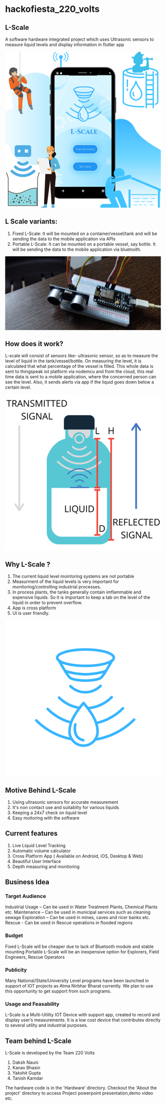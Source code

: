 # hackofiesta_220_volts

 ## L-Scale
  A software hardware integrated project which uses Ultrasonic sensors to measure liquid levels and display information in flutter app

  ![1](https://raw.githubusercontent.com/mrcodefrost/hackofiesta_220_volts/main/images/1.png)

 ## L Scale variants:
  1) Fixed L-Scale: It will be mounted on a container/vessel/tank and will be sending the data to the mobile application via APIs
  2) Portable L-Scale: It can be mounted on a portable vessel, say bottle. It will be sending the data to the mobile application via bluetooth.

  ![4](https://raw.githubusercontent.com/mrcodefrost/hackofiesta_220_volts/main/images/4.jpeg)

 ## How does it work?

 L-scale will consist of sensors like- ultrasonic sensor, so as to measure the level of liquid in the tank/vessel/bottle. On measuring the level, it is calculated that what percentage of the vessel is filled. This whole data is sent to thingspeak iot platform via nodemcu and from the cloud,  this real time data is sent to a mobile application, where the concerned person can see the level. Also, it sends alerts via app if the liquid goes down below a certain level.

  ![3](https://raw.githubusercontent.com/mrcodefrost/hackofiesta_220_volts/main/images/3.png)

 ## Why L-Scale ?

 1) The current liquid level mointoring systems are not portable
 2) Measurment of the liquid levels is very important for monitoring/controlling industrial processes.
 3) In process plants, the tanks generally contain imflammable and expensive liquids. So it is important to keep a tab on the level of the liquid in order to prevent overflow.
 4) App is cross platform
 5) UI is user friendly.

   ![2](https://raw.githubusercontent.com/mrcodefrost/hackofiesta_220_volts/main/images/2.png)

 ## Motive Behind L-Scale

 1) Using ultrasonic sensors for accurate measurement
 2) It's non contact use and suitabilty for various liquids
 3) Keeping a 24x7 check on liquid level
 4) Easy moitoring with the software

 ## Current features

 1) Live Liquid Level Tracking
 2) Automatic volume calculator
 3) Cross Platform App ( Available on Android, iOS, Desktop & Web)
 4) Beautiful User Interface
 5) Depth measuring and monitoring


 ## Business Idea

 ### Target Audience

 Industrial Usage – Can be used in Water Treatment Plants, Chemical Plants etc.
 Maintenance – Can be used in municipal services such as cleaning sewage
 Exploration – Can be used in mines, caves and ricer banks etc.
 Rescue - Can be used in Rescue operations in flooded regions

 ### Budget

 Fixed L-Scale will be cheaper due to lack of Bluetooth module and stable mounting
 Portable L-Scale will be an inexpensive option for Explorers, Field Engineers, Rescue Operators

 ### Publicity

 Many National/State/University Level programs have been launched in support of IOT projects as Atma Nirbhar Bharat currently. We plan to use this opportunity to get support from such programs.

 ### Usage and Feasability

 L-Scale is a Multi-Utility IOT Device with support app, created to record and display user’s measurements. It is a low cost device that contributes directly to several utility and industrial purposes.


 ## Team behind L-Scale

 L-Scale is developed by the Team 220 Volts

 1) Daksh Nauni
 2) Kanav Bhasin
 3) Yakshit Gupta
 4) Tanish Kamdar

 The hardware code is in the 'Hardware' directory.
 Checkout the 'About the project' directory to access Project powerpoint presentation,demo video etc.
